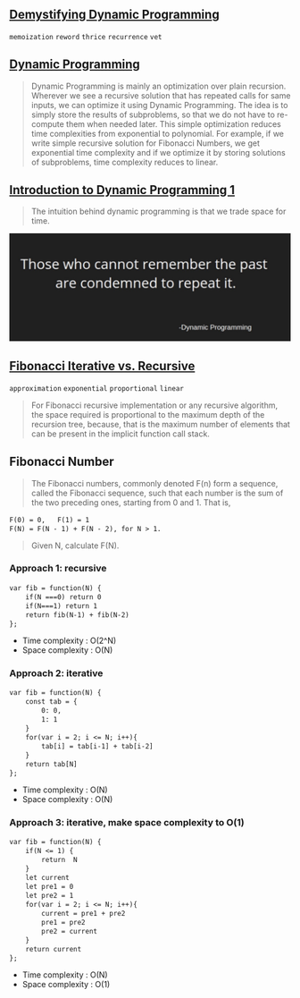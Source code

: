
## [Demystifying Dynamic Programming](https://www.freecodecamp.org/news/demystifying-dynamic-programming-3efafb8d4296/)

`memoization` `reword` `thrice` `recurrence` `vet`

## [Dynamic Programming](https://www.geeksforgeeks.org/dynamic-programming/)

>Dynamic Programming is mainly an optimization over plain recursion. Wherever we see a recursive solution that has repeated calls for same inputs, we can optimize it using Dynamic Programming. The idea is to simply store the results of subproblems, so that we do not have to re-compute them when needed later. This simple optimization reduces time complexities from exponential to polynomial. For example, if we write simple recursive solution for Fibonacci Numbers, we get exponential time complexity and if we optimize it by storing solutions of subproblems, time complexity reduces to linear.

## [Introduction to Dynamic Programming 1](https://www.hackerearth.com/zh/practice/algorithms/dynamic-programming/introduction-to-dynamic-programming-1/tutorial/)
>The intuition behind dynamic programming is that we trade space for time.

![DP](pics/dp.png)

## [Fibonacci Iterative vs. Recursive](https://medium.com/@syedtousifahmed/fibonacci-iterative-vs-recursive-5182d7783055)

`approximation` `exponential` `proportional` `linear`
>For Fibonacci recursive implementation or any recursive algorithm, the space required is proportional to the maximum depth of the recursion tree, because, that is the maximum number of elements that can be present in the implicit function call stack.

## Fibonacci Number


>The Fibonacci numbers, commonly denoted F(n) form a sequence, called the Fibonacci sequence, such that each number is the sum of the two preceding ones, starting from 0 and 1. That is,
```
F(0) = 0,   F(1) = 1
F(N) = F(N - 1) + F(N - 2), for N > 1.
```
>Given N, calculate F(N).
### Approach 1: recursive
```
var fib = function(N) {
    if(N ===0) return 0
    if(N===1) return 1
    return fib(N-1) + fib(N-2)
};
```
* Time complexity : O(2^N)
* Space complexity : O(N)
  
### Approach 2: iterative
```
var fib = function(N) {
    const tab = {
        0: 0,
        1: 1
    }
    for(var i = 2; i <= N; i++){
        tab[i] = tab[i-1] + tab[i-2]
    }
    return tab[N]
};
```
* Time complexity : O(N)
* Space complexity : O(N)
  
### Approach 3: iterative, make space complexity to O(1)
```
var fib = function(N) {
    if(N <= 1) {
        return  N    
    }
    let current
    let pre1 = 0
    let pre2 = 1
    for(var i = 2; i <= N; i++){
        current = pre1 + pre2
        pre1 = pre2
        pre2 = current
    }
    return current
};
```
* Time complexity : O(N)
* Space complexity : O(1)
